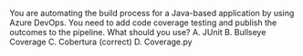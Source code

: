 You are automating the build process for a Java-based application by using Azure DevOps.
You need to add code coverage testing and publish the outcomes to the pipeline.
What should you use?
A. JUnit
B. Bullseye Coverage
C. Cobertura (correct)
D. Coverage.py
